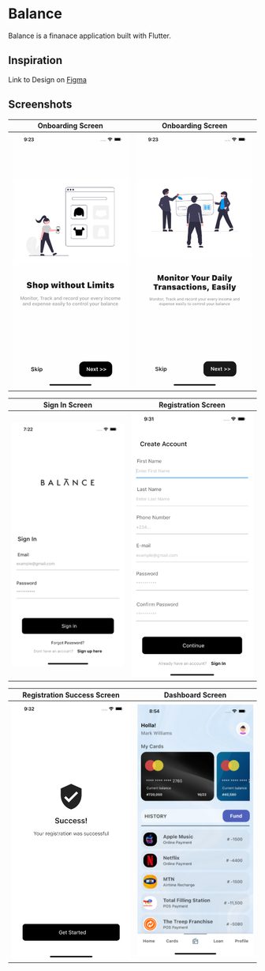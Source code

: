 # Balance

Balance is a finanace application built with Flutter.

## Inspiration

Link to Design on [Figma](https://www.figma.com/community/file/893381127703378146)

## Screenshots

| Onboarding Screen | Onboarding Screen | 
|    :---:     |     :---:      |  
| <img src="screenshots/onboarding_one.png" width="500">   | <img src="screenshots/onboarding_two.png" width="500">   |

| Sign In Screen | Registration Screen | 
|    :---:     |     :---:      |  
| <img src="screenshots/sign_in.png" width="500">   | <img src="screenshots/create_account.png" width="500">   |


| Registration Success Screen | Dashboard Screen | 
|    :---:     |     :---:      |  
| <img src="screenshots/registration_success.png" width="500">   | <img src="screenshots/dashboard.png" width="500">   |
